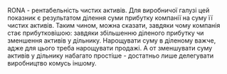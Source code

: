 RONA - рентабельність чистих активів. Для виробничої галузі цей показник є результатом ділення суми прибутку компанії на суму її чистих активів. Таким чином, можна сказати, завдяки чому компанія стає прибутковішою: завдяки збільшенню діленого прибутку чи зменшення активів у дільнику. Нарощувати суму в діленому важче, адже для цього треба нарощувати продажі. А от зменшувати суму активів у дільнику набагато простіше - достатньо лише делегувати виробництво комусь іншому.